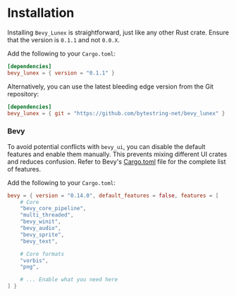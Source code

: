 # Installation

Installing `Bevy_Lunex` is straightforward, just like any other Rust crate. Ensure that the version is `0.1.1` and not `0.0.X`.

Add the following to your `Cargo.toml`:

```toml
[dependencies]
bevy_lunex = { version = "0.1.1" }
```

Alternatively, you can use the latest bleeding edge version from the Git repository:

```toml
[dependencies]
bevy_lunex = { git = "https://github.com/bytestring-net/bevy_lunex" }
```

### Bevy

To avoid potential conflicts with `bevy_ui`, you can disable the default features and enable them manually. This prevents mixing different UI crates and reduces confusion. Refer to Bevy's [Cargo.toml](https://github.com/bevyengine/bevy/blob/main/Cargo.toml#L55) file for the complete list of features.

Add the following to your `Cargo.toml`:

```TOML
bevy = { version = "0.14.0", default_features = false, features = [
    # Core
    "bevy_core_pipeline",
    "multi_threaded",
    "bevy_winit",
    "bevy_audio",
    "bevy_sprite",
    "bevy_text",

    # Core formats
    "vorbis",
    "png",

    # ... Enable what you need here
] }
```
